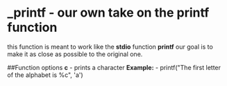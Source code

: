 # _printf - our own take on the printf function

this function is meant to work like the **stdio** function **printf**
our goal is to make it as close as possible to the original one.

##Function options
**c** - prints a character
**Example:** - printf("The first letter of the alphabet is %c", 'a')
